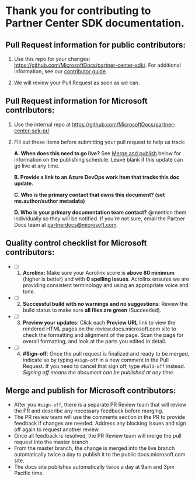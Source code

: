 # Thank you for contributing to Partner Center SDK documentation.

## Pull Request information for public contributors: 

1. Use this repo for your changes: https://github.com/MicrosoftDocs/partner-center-sdk/. For additional information, see our [contributor guide](/contribute/).

2. We will review your Pull Request as soon as we can. 

## Pull Request information for Microsoft contributors:

1. Use the internal repo at https://github.com/MicrosoftDocs/partner-center-sdk-pr/

2. Fill out these items before submitting your pull request to help us track:

   **A. When does this need to go live?** See [Merge and publish](#merge-and-publish-for-microsoft-contributors) below for information on the publishing schedule. Leave blank if this update can go live at any time.
   >

   **B. Provide a link to an Azure DevOps work item that tracks this doc update.**
   >

   **C. Who is the primary contact that owns this document? (set ms.author/author metadata)**
   >

   **D. Who is your primary documentation team contact?** \@mention them individually so they will be notified. If you're not sure, email the Partner Docs team at [partnerdocs@microsoft.com](mailto:partnerdocs@microsoft.com).
   > 

## Quality control checklist for Microsoft contributors:

- [ ] 1. **Acrolinx:** Make sure your Acrolinx score is **above 80 minimum** (higher is better) and with **0 spelling issues**. Acrolinx ensures we are providing consistent terminology and using an appropriate voice and tone.

- [ ] 2. **Successful build with no warnings and no suggestions**: Review the build status to make sure **all files are green** (Succeeded).

- [ ] 3. **Preview your updates**: Click each **Preview URL** link to view the rendered HTML pages on the review.docs.microsoft.com site to check the formatting and alignment of the page. Scan the page for overall formatting, and look at the parts you edited in detail.

- [ ] 4. **#Sign-off**: Once the pull request is finalized and ready to be merged, indicate so by typing `#sign-off` in a new comment in the Pull Request. If you need to cancel that sign off, type `#hold-off` instead. *Signing off means the document can be published at any time.*


## Merge and publish for Microsoft contributors:
- After you `#sign-off`, there is a separate PR Review team that will review the PR and describe any necessary feedback before merging. 
- The PR review team will use the comments section in the PR to provide feedback if changes are needed. Address any blocking issues and sign off again to request another review.
- Once all feedback is resolved, the PR Review team will merge the pull request into the master branch. 
- From the master branch, the change is merged into the live branch automatically twice a day to publish it to the public docs.microsoft.com site.
- The docs site publishes automatically twice a day at 9am and 3pm Pacific time.
